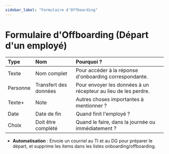 ```yaml
---
sidebar_label: "Formulaire d'Offboarding"
---
```


# Formulaire d'Offboarding (Départ d'un employé)

| Type    | Nom                  | Pourquoi ?                                                   |
| :------ | :------------------- | :----------------------------------------------------------- |
| Texte   | Nom complet          | Pour accéder à la réponse d'onboarding correspondante.       |
| Personne| Transfert des données | Pour envoyer les données à un récepteur au lieu de les perdre. |
| Texte+  | Note                 | Autres choses importantes à mentionner ?                     |
| Date    | Date de fin          | Quand finit l'employé ?                                      |
| Choix   | Doit être complété   | Quand le faire, dans la journée ou immédiatement ?           |

* **Automatisation** : Envoie un courriel au TI et au DG pour préparer le départ, et supprime les items dans les listes onboarding/offboarding. 